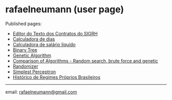 # rafaelneumann (user page)

Published pages:
* [Editor do Texto dos Contratos do SIGRH](https://rafaelneumann.github.io/editor-texto-contratos/)
* [Calculadora de dias](https://rafaelneumann.github.io/Calculadora-Dias/)
* [Calculadora de salário líquido](https://rafaelneumann.github.io/Calculadora-Salario/)
* [Binary Tree](https://rafaelneumann.github.io/binary_tree/)
* [Genetic Algorithm](https://rafaelneumann.github.io/Genetic-algorithm/)
* [Comparison of Algorithms - Random search, brute force and genetic](https://rafaelneumann.github.io/algorithm_comparison/)
* [Randomizer](https://rafaelneumann.github.io/randomizer/)
* [Simplest Perceptron](https://rafaelneumann.github.io/simplestperceptron/index.html)
* [Histórico de Regimes Próprios Brasileiros](https://rafaelneumann.github.io/historico_rpps/index.html)

---
email: rafaelneumann@gmail.com
